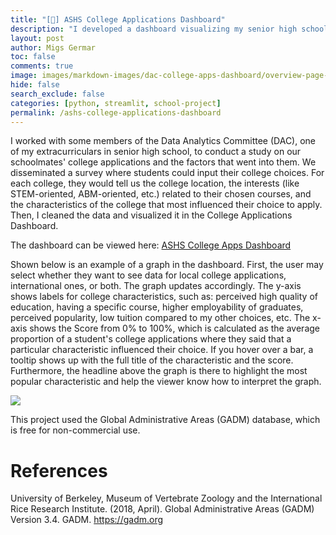 ```yaml
---
title: "[📌] ASHS College Applications Dashboard"
description: "I developed a dashboard visualizing my senior high school's college application choices and the factors influencing them."
layout: post
author: Migs Germar
toc: false
comments: true
image: images/markdown-images/dac-college-apps-dashboard/overview-page-characteristics-graph.png
hide: false
search_exclude: false
categories: [python, streamlit, school-project]
permalink: /ashs-college-applications-dashboard
---
```


I worked with some members of the Data Analytics Committee (DAC), one of my extracurriculars in senior high school, to conduct a study on our schoolmates' college applications and the factors that went into them. We disseminated a survey where students could input their college choices. For each college, they would tell us the college location, the interests (like STEM-oriented, ABM-oriented, etc.) related to their chosen courses, and the characteristics of the college that most influenced their choice to apply. Then, I cleaned the data and visualized it in the College Applications Dashboard.

The dashboard can be viewed here: [ASHS College Apps Dashboard](https://share.streamlit.io/miguelahg/college-applications-dashboard/app_main.py)

Shown below is an example of a graph in the dashboard. First, the user may select whether they want to see data for local college applications, international ones, or both. The graph updates accordingly. The y-axis shows labels for college characteristics, such as: perceived high quality of education, having a specific course, higher employability of graduates, perceived popularity, low tuition compared to my other choices, etc. The x-axis shows the Score from 0% to 100%, which is calculated as the average proportion of a student's college applications where they said that a particular characteristic influenced their choice. If you hover over a bar, a tooltip shows up with the full title of the characteristic and the score. Furthermore, the headline above the graph is there to highlight the most popular characteristic and help the viewer know how to interpret the graph.

![](https://miguelahg.github.io/mahg-data-science/images/markdown-images/dac-college-apps-dashboard/overview-page-characteristics-graph.png)

This project used the Global Administrative Areas (GADM) database, which is free for non-commercial use.

# References

University of Berkeley, Museum of Vertebrate Zoology and the International Rice Research Institute. (2018, April). Global Administrative Areas (GADM) Version 3.4. GADM. https://gadm.org